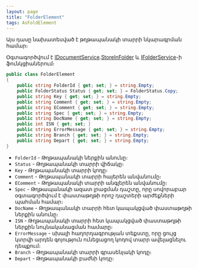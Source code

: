 ```yaml
---
layout: page
title: "FolderElement" 
tags: AsFoldElement
---
```


Այս դասը նախատեսված է թղթապանակի տարրի նկարագրման համար։

Օգտագործվում է [IDocumentService](../services/IDocumentService.md).[StoreInFolder](../services/IDocumentService.md#storeinfolder) և [IFolderService](../services/IFoldersService.md)-ի ֆունկցիաներում։

```c#
public class FolderElement
{
    public string FolderId { get; set; } = string.Empty;
    public FolderStatus Status { get; set; } = FolderStatus.Copy;
    public string Key { get; set; } = string.Empty;
    public string Comment { get; set; } = string.Empty;
    public string EComment { get; set; } = string.Empty;
    public string Spec { get; set; } = string.Empty;
    public string DocName { get; set; } = string.Empty;
    public int ISN { get; set; }
    public string ErrorMessage { get; set; } = string.Empty;
    public string Branch { get; set; } = string.Empty;
    public string Depart { get; set; } = string.Empty;
}
```

* `FolderId` - Թղթապանակի ներքին անունը։
* `Status` - Թղթապանակի տարրի վիճակը։
* `Key` - Թղթապանակի տարրի կոդը։
* `Comment` - Թղթապանակի տարրի հայերեն անվանումը։
* `EComment` - Թղթապանակի տարրի անգլերեն անվանումը։
* `Spec` - Թղթապանակի ազատ լրացման դաշտը, որը սովորաբար օգտագործվում է փաստաթղթի որոշ դաշտերի արժեքների պահման համար։
* `DocName` - Թղթապանակի տարրի հետ կապակցված փաստաթղթի ներքին անունը։
* `ISN` - Թղթապանակի տարրի հետ կապակցված փաստաթղթի ներքին նույնականացման համարը։
* `ErrorMessage` - սխալի հաղորդագրության տեքստը, որը ցույց կտրվի արդեն գոյություն ունեցացող կոդով տարր ավելացնելու դեպքում։
* `Branch` - Թղթապանակի տարրի գրասենյակի կոդը։
* `Depart` - Թղթապանակի բաժնի կոդը։

